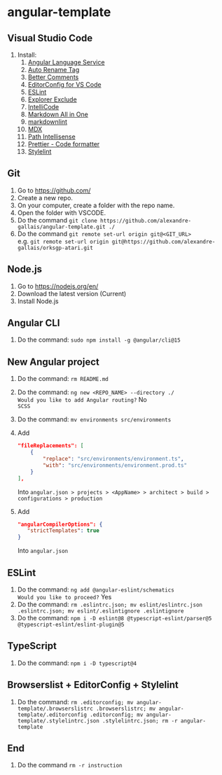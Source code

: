# angular-template

## Visual Studio Code

1. Install:
   1. [Angular Language Service](https://marketplace.visualstudio.com/items?itemName=Angular.ng-template)
   2. [Auto Rename Tag](https://marketplace.visualstudio.com/items?itemName=formulahendry.auto-rename-tag)
   3. [Better Comments](https://marketplace.visualstudio.com/items?itemName=aaron-bond.better-comments)
   4. [EditorConfig for VS Code](https://marketplace.visualstudio.com/items?itemName=EditorConfig.EditorConfig)
   5. [ESLint](https://marketplace.visualstudio.com/items?itemName=dbaeumer.vscode-eslint)
   6. [Explorer Exclude](https://marketplace.visualstudio.com/items?itemName=PeterSchmalfeldt.explorer-exclude)
   7. [IntelliCode](https://marketplace.visualstudio.com/items?itemName=VisualStudioExptTeam.vscodeintellicode)
   8. [Markdown All in One](https://marketplace.visualstudio.com/items?itemName=yzhang.markdown-all-in-one)
   9. [markdownlint](https://marketplace.visualstudio.com/items?itemName=DavidAnson.vscode-markdownlint)
   10. [MDX](https://marketplace.visualstudio.com/items?itemName=unifiedjs.vscode-mdx)
   11. [Path Intellisense](https://marketplace.visualstudio.com/items?itemName=christian-kohler.path-intellisense)
   12. [Prettier - Code formatter](https://marketplace.visualstudio.com/items?itemName=esbenp.prettier-vscode)
   13. [Stylelint](https://marketplace.visualstudio.com/items?itemName=stylelint.vscode-stylelint)

## Git

1. Go to <https://github.com/>
2. Create a new repo.
3. On your computer, create a folder with the repo name.
4. Open the folder with VSCODE.
5. Do the command `git clone https://github.com/alexandre-gallais/angular-template.git ./`
6. Do the command `git remote set-url origin git@<GIT_URL>`\
   e.g. `git remote set-url origin git@https://github.com/alexandre-gallais/orksgp-atari.git`

## Node.js

1. Go to <https://nodejs.org/en/>
2. Download the latest version (Current)
3. Install Node.js

## Angular CLI

1. Do the command: `sudo npm install -g @angular/cli@15`

## New Angular project

1. Do the command: `rm README.md`
2. Do the command: `ng new <REPO_NAME> --directory ./`\
   `Would you like to add Angular routing?` No\
   `SCSS`
3. Do the command: `mv environments src/environments`
4. Add

   ``` json
   "fileReplacements": [
       {
           "replace": "src/environments/environment.ts",
           "with": "src/environments/environment.prod.ts"
       }
   ],
   ```

   Into `angular.json > projects > <AppName> > architect > build > configurations > production`

5. Add

   ```json
   "angularCompilerOptions": {
      "strictTemplates": true
   }
   ```

   Into `angular.json`

## ESLint

1. Do the command: `ng add @angular-eslint/schematics`\
   `Would you like to proceed?` Yes
2. Do the command: `rm .eslintrc.json; mv eslint/eslintrc.json .eslintrc.json; mv eslint/.eslintignore .eslintignore`
3. Do the command: `npm i -D eslint@8 @typescript-eslint/parser@5 @typescript-eslint/eslint-plugin@5`

## TypeScript

1. Do the command: `npm i -D typescript@4`

## Browserslist + EditorConfig + Stylelint

1. Do the command: `rm .editorconfig; mv angular-template/.browserslistrc .browserslistrc; mv angular-template/.editorconfig .editorconfig; mv angular-template/.stylelintrc.json .stylelintrc.json; rm -r angular-template`

## End

1. Do the command `rm -r instruction`
